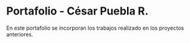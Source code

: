 # Portafolio - César Puebla R.
En este portafolio se incorporan los trabajos realizado en los proyectos anteriores.
